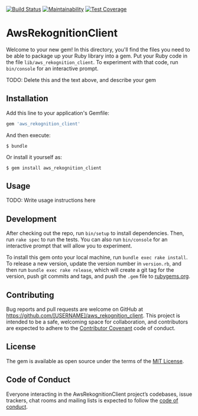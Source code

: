 [![Build Status](https://semaphoreci.com/api/v1/ilkhamgaysin/aws-rekognition-client/branches/master/badge.svg)](https://semaphoreci.com/ilkhamgaysin/aws-rekognition-client)
[![Maintainability](https://api.codeclimate.com/v1/badges/419feb110734a442ea40/maintainability)](https://codeclimate.com/github/IlkhamGaysin/aws-rekognition-client/maintainability)
[![Test Coverage](https://api.codeclimate.com/v1/badges/419feb110734a442ea40/test_coverage)](https://codeclimate.com/github/IlkhamGaysin/aws-rekognition-client/test_coverage)
# AwsRekognitionClient

Welcome to your new gem! In this directory, you'll find the files you need to be able to package up your Ruby library into a gem. Put your Ruby code in the file `lib/aws_rekognition_client`. To experiment with that code, run `bin/console` for an interactive prompt.

TODO: Delete this and the text above, and describe your gem

## Installation

Add this line to your application's Gemfile:

```ruby
gem 'aws_rekognition_client'
```

And then execute:

    $ bundle

Or install it yourself as:

    $ gem install aws_rekognition_client

## Usage

TODO: Write usage instructions here

## Development

After checking out the repo, run `bin/setup` to install dependencies. Then, run `rake spec` to run the tests. You can also run `bin/console` for an interactive prompt that will allow you to experiment.

To install this gem onto your local machine, run `bundle exec rake install`. To release a new version, update the version number in `version.rb`, and then run `bundle exec rake release`, which will create a git tag for the version, push git commits and tags, and push the `.gem` file to [rubygems.org](https://rubygems.org).

## Contributing

Bug reports and pull requests are welcome on GitHub at https://github.com/[USERNAME]/aws_rekognition_client. This project is intended to be a safe, welcoming space for collaboration, and contributors are expected to adhere to the [Contributor Covenant](http://contributor-covenant.org) code of conduct.

## License

The gem is available as open source under the terms of the [MIT License](https://opensource.org/licenses/MIT).

## Code of Conduct

Everyone interacting in the AwsRekognitionClient project’s codebases, issue trackers, chat rooms and mailing lists is expected to follow the [code of conduct](https://github.com/[USERNAME]/aws_rekognition_client/blob/master/CODE_OF_CONDUCT.md).

